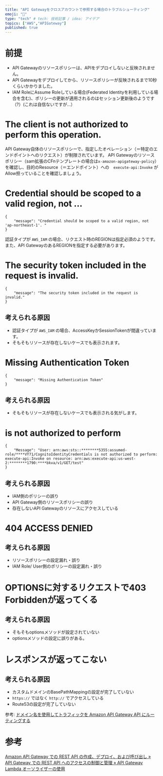 ```yaml
---
title: "API Gatewayをクロスアカウントで参照する場合のトラブルシューティング"
emoji: "🔖"
type: "tech" # tech: 技術記事 / idea: アイデア
topics: ["AWS","APIGateway"]
published: true
---
```

# 前提
* API Gatewayのリソースポリシーは、APIをデプロイしないと反映されません。
* API Gatewayをデプロイしてから、リソースポリシーが反映されるまで10秒くらいかかりました。
* IAM RoleにAssume Roleしている場合(Federated Identityを利用している場合を含む)、ポリシーの更新が適用されるのはセッション更新後のようです（?）(これは自信ないですが...）

# The client is not authorized to perform this operation.
API Gateway自体のリソースポリシーで、指定したオペレーション（＝特定のエンドポイントへのリクエスト）が制限されています。
API Gatewayのリソースポリシー（sam拡張のCFnテンプレートの場合は`x-amazon-apigateway-policy`）を確認し、目的のResource（＝エンドポイント）への　`execute-api:Invoke` がAllow担っていることを確認しましょう。

# Credential should be scoped to a valid region, not ...

```
{
    "message": "Credential should be scoped to a valid region, not 'ap-northeast-1'. "
}
```

認証タイプが `AWS_IAM` の場合、リクエスト時のREGIONは指定必須のようです。また、API GatewayのあるREGIONを指定する必要があります。

# The security token included in the request is invalid.

```
{
    "message": "The security token included in the request is invalid."
}
```

## 考えられる原因
* 認証タイプが `AWS_IAM` の場合、AccessKeyかSessionTokenが間違っています。
* そもそもリソースが存在しないケースでも表示されます。

# Missing Authentication Token

```
{
    "message": "Missing Authentication Token"
}
```

## 考えられる原因
* そもそもリソースが存在しないケースでも表示される気がします。


# is not authorized to perform

```
{
    "Message": "User: arn:aws:sts::********5355:assumed-role/****VY71/CognitoIdentityCredentials is not authorized to perform: execute-api:Invoke on resource: arn:aws:execute-api:us-west-2:********1790:****bkva/v1/GET/test"
}
```

## 考えられる原因
* IAM側のポリシーの誤り
* API Gateway側のリソースポリシーの誤り
* 存在しないAPI Gatewayのリソースにアクセスしている

# 404 ACCESS DENIED

## 考えられる原因
* リソースポリシーの設定漏れ・誤り
* IAM Role/ User側のポリシーの設定漏れ・誤り

# OPTIONSに対するリクエストで403 Forbiddenが返ってくる

## 考えられる原因
* そもそもoptionsメソッドが設定されていない
* optionsメソッドの設定に誤りがある。


# レスポンスが返ってこない

## 考えられる原因
* カスタムドメインのBasePathMappingの設定が完了していない
* `https://` ではなく `http://` でアクセスしている
* Route53の設定が完了していない

参考: [ドメイン名を使用してトラフィックを Amazon API Gateway API にルーティングする](https://docs.aws.amazon.com/ja_jp/Route53/latest/DeveloperGuide/routing-to-api-gateway.html)


# 参考
[Amazon API Gateway での REST API の作成、デプロイ、および呼び出し » API Gateway での REST API へのアクセスの制御と管理 » API Gateway Lambda オーソライザーの使用
](https://docs.aws.amazon.com/ja_jp/apigateway/latest/developerguide/apigateway-use-lambda-authorizer.html)


